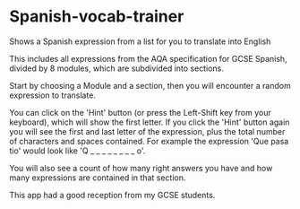 # Spanish-vocab-trainer

Shows a Spanish expression from a list for you to translate into English

This includes all expressions from the AQA specification for GCSE Spanish, divided by 8 modules, which are subdivided into sections.

Start by choosing a Module and a section, then you will encounter a random expression to translate.

You can click on the 'Hint' button (or press the Left-Shift key from your keyboard), which will show the first letter. If you click the 'Hint' button again you will see the first and last letter of the expression, plus the total number of characters and spaces contained. For example the expression 'Que pasa tio' would look like 'Q _ _    _ _ _ _    _ _ o'.

You will also see a count of how many right answers you have and how many expressions are contained in that section.

This app had a good reception from my GCSE students.
